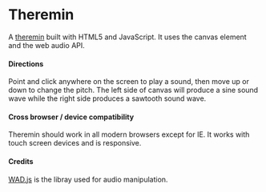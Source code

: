 Theremin
========

A [theremin](https://en.wikipedia.org/wiki/Theremin) built with HTML5 and JavaScript. It uses the canvas element and the web audio API.

#### Directions

Point and click anywhere on the screen to play a sound, then move up or down to change the pitch. The left side of canvas will produce a sine sound wave while the right side produces a sawtooth sound wave.


#### Cross browser / device compatibility

Theremin should work in all modern browsers except for IE. It works with touch screen devices and is responsive.

#### Credits

[WAD.js](https://github.com/rserota/wad) is the libray used for audio manipulation.
